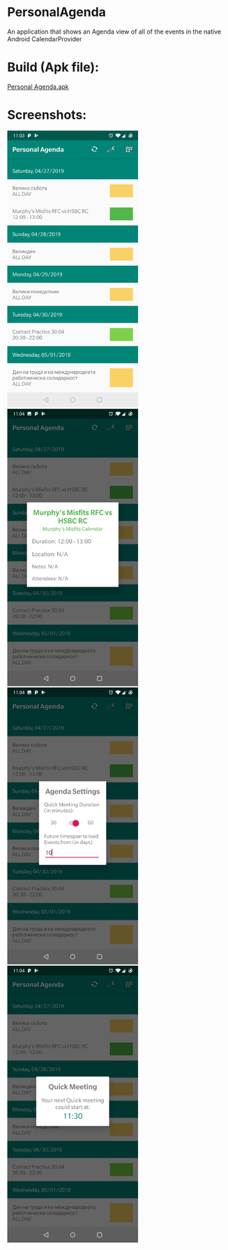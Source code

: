 # PersonalAgenda
An application that shows an Agenda view of all of the events in the native Android CalendarProvider

# Build (Apk file):
[Personal Agenda.apk](https://github.com/sdoychev/PersonalAgenda/blob/master/Personal%20Agenda.apk?raw=true)

# Screenshots:
<img src="https://github.com/sdoychev/PersonalAgenda/blob/master/screenshots/Screenshot_20190422-110351.jpg" width="300"><img src="https://github.com/sdoychev/PersonalAgenda/blob/master/screenshots/Screenshot_20190422-110405.jpg" width="300">
<img src="https://github.com/sdoychev/PersonalAgenda/blob/master/screenshots/Screenshot_20190422-110416.jpg" width="300"><img src="https://github.com/sdoychev/PersonalAgenda/blob/master/screenshots/Screenshot_20190422-110428.jpg" width="300">
